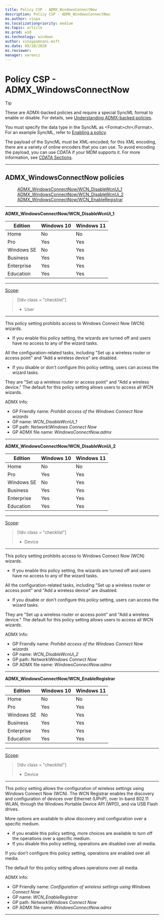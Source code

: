 ```yaml
---
title: Policy CSP - ADMX_WindowsConnectNow
description: Policy CSP - ADMX_WindowsConnectNow
ms.author: vinpa
ms.localizationpriority: medium
ms.topic: article
ms.prod: w10
ms.technology: windows
author: vinaypamnani-msft
ms.date: 09/28/2020
ms.reviewer:
manager: aaroncz
---
```


# Policy CSP - ADMX_WindowsConnectNow
> [!TIP]
> These are ADMX-backed policies and require a special SyncML format to enable or disable. For details, see [Understanding ADMX-backed policies](../understand/understanding-admx-backed-policies.md).
>
> You must specify the data type in the SyncML as &lt;Format&gt;chr&lt;/Format&gt;. For an example SyncML, refer to [Enabling a policy](../understand/understanding-admx-backed-policies.md#enabling-a-policy).
>
> The payload of the SyncML must be XML-encoded; for this XML encoding, there are a variety of online encoders that you can use. To avoid encoding the payload, you can use CDATA if your MDM supports it. For more information, see [CDATA Sections](http://www.w3.org/TR/REC-xml/#sec-cdata-sect).

<hr/>

<!--Policies-->
## ADMX_WindowsConnectNow policies

<dl>
  <dd>
    <a href="#admx-windowsconnectnow-wcn-disablewcnui-1">ADMX_WindowsConnectNow/WCN_DisableWcnUi_1</a>
  </dd>
  <dd>
    <a href="#admx-windowsconnectnow-wcn-disablewcnui-2">ADMX_WindowsConnectNow/WCN_DisableWcnUi_2</a>
  </dd>
  <dd>
    <a href="#admx-windowsconnectnow-wcn-enableregistrar">ADMX_WindowsConnectNow/WCN_EnableRegistrar</a>
  </dd>
</dl>


<hr/>

<!--Policy-->
<a href="" id="admx-windowsconnectnow-wcn-disablewcnui-1"></a>**ADMX_WindowsConnectNow/WCN_DisableWcnUi_1**

<!--SupportedSKUs-->

|Edition|Windows 10|Windows 11|
|--- |--- |--- |
|Home|No|No|
|Pro|Yes|Yes|
|Windows SE|No|Yes|
|Business|Yes|Yes|
|Enterprise|Yes|Yes|
|Education|Yes|Yes|

<!--/SupportedSKUs-->
<hr/>

<!--Scope-->
[Scope](./policy-configuration-service-provider.md#policy-scope):

> [!div class = "checklist"]
> * User

<hr/>

<!--/Scope-->
<!--Description-->
This policy setting prohibits access to Windows Connect Now (WCN) wizards.

- If you enable this policy setting, the wizards are turned off and users have no access to any of the wizard tasks.

All the configuration-related tasks, including "Set up a wireless router or access point" and "Add a wireless device" are disabled.

- If you disable or don't configure this policy setting, users can access the wizard tasks.

They are "Set up a wireless router or access point" and "Add a wireless device." The default for this policy setting allows users to access all WCN wizards.

<!--/Description-->

<!--ADMXBacked-->
ADMX Info:
-   GP Friendly name: *Prohibit access of the Windows Connect Now wizards*
-   GP name: *WCN_DisableWcnUi_1*
-   GP path: *Network\Windows Connect Now*
-   GP ADMX file name: *WindowsConnectNow.admx*

<!--/ADMXBacked-->
<!--/Policy-->
<hr/>

<!--Policy-->
<a href="" id="admx-windowsconnectnow-wcn-disablewcnui-2"></a>**ADMX_WindowsConnectNow/WCN_DisableWcnUi_2**

<!--SupportedSKUs-->

|Edition|Windows 10|Windows 11|
|--- |--- |--- |
|Home|No|No|
|Pro|Yes|Yes|
|Windows SE|No|Yes|
|Business|Yes|Yes|
|Enterprise|Yes|Yes|
|Education|Yes|Yes|

<!--/SupportedSKUs-->
<hr/>

<!--Scope-->
[Scope](./policy-configuration-service-provider.md#policy-scope):

> [!div class = "checklist"]
> * Device

<hr/>

<!--/Scope-->
<!--Description-->
This policy setting prohibits access to Windows Connect Now (WCN) wizards.

- If you enable this policy setting, the wizards are turned off and users have no access to any of the wizard tasks.

All the configuration-related tasks, including "Set up a wireless router or access point" and "Add a wireless device" are disabled.

- If you disable or don't configure this policy setting, users can access the wizard tasks.

They are "Set up a wireless router or access point" and "Add a wireless device." The default for this policy setting allows users to access all WCN wizards.

<!--/Description-->


<!--ADMXBacked-->
ADMX Info:
-   GP Friendly name: *Prohibit access of the Windows Connect Now wizards*
-   GP name: *WCN_DisableWcnUi_2*
-   GP path: *Network\Windows Connect Now*
-   GP ADMX file name: *WindowsConnectNow.admx*

<!--/ADMXBacked-->
<!--/Policy-->
<hr/>

<!--Policy-->
<a href="" id="admx-windowsconnectnow-wcn-enableregistrar"></a>**ADMX_WindowsConnectNow/WCN_EnableRegistrar**

<!--SupportedSKUs-->

|Edition|Windows 10|Windows 11|
|--- |--- |--- |
|Home|No|No|
|Pro|Yes|Yes|
|Windows SE|No|Yes|
|Business|Yes|Yes|
|Enterprise|Yes|Yes|
|Education|Yes|Yes|

<!--/SupportedSKUs-->
<hr/>

<!--Scope-->
[Scope](./policy-configuration-service-provider.md#policy-scope):

> [!div class = "checklist"]
> * Device

<hr/>

<!--/Scope-->
<!--Description-->
This policy setting allows the configuration of wireless settings using Windows Connect Now (WCN). The WCN Registrar enables the discovery and configuration of devices over Ethernet (UPnP), over In-band 802.11 WLAN, through the Windows Portable Device API (WPD), and via USB Flash drives.

More options are available to allow discovery and configuration over a specific medium.

- If you enable this policy setting, more choices are available to turn off the operations over a specific medium.
- If you disable this policy setting, operations are disabled over all media.

If you don't configure this policy setting, operations are enabled over all media.

The default for this policy setting allows operations over all media.

<!--/Description-->


<!--ADMXBacked-->
ADMX Info:
-   GP Friendly name: *Configuration of wireless settings using Windows Connect Now*
-   GP name: *WCN_EnableRegistrar*
-   GP path: *Network\Windows Connect Now*
-   GP ADMX file name: *WindowsConnectNow.admx*

<!--/ADMXBacked-->
<!--/Policy-->
<hr/>



<!--/Policies-->

